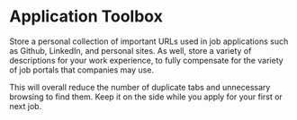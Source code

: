 # Application Toolbox

Store a personal collection of important URLs used in job applications such as Github, LinkedIn, and personal sites. As well, store a variety of descriptions for your work experience, to fully compensate for the variety of job portals that companies may use.

This will overall reduce the number of duplicate tabs and unnecessary browsing to find them. Keep it on the side while you apply for your first or next job.
